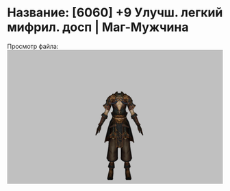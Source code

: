 # Название: [6060] +9 Улучш. легкий мифрил. досп | Маг-Мужчина

Просмотр файла:
![p040021.png](p040021.png)